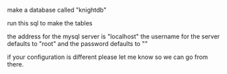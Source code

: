 make a database called "knightdb" 

run this sql to make the tables

the address for the mysql server is "localhost"
the username for the server defaults to "root"
and the password defaults to ""

if your configuration is different please let me know so we can go from there.

